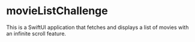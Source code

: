 # movieListChallenge
This is a SwiftUI application that fetches and displays a list of movies with an infinite scroll feature.

